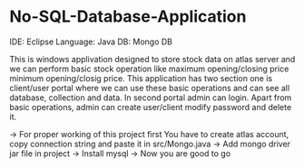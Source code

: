 # No-SQL-Database-Application

IDE: Eclipse
Language: Java
DB: Mongo DB

This is windows applivation designed to store stock data on atlas server and we can perform basic stock operation like maximum 
opening/closing price minimum opening/closig price. This application has two section one is client/user portal where we can use
these basic operations and can see all database, collection and data. In second portal admin can login. Apart from basic operations,
admin can create user/client modify password and delete it.

-> For proper working of this project first You have to create atlas account, copy connection string and paste it in src/Mongo.java
-> Add mongo driver jar file in project
-> Install mysql
-> Now you are good to go
